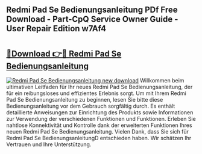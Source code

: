 ## Redmi Pad Se Bedienungsanleitung PDf Free Download - Part-CpQ Service Owner Guide - User Repair Edition w7Af4

# <h2><a href="http://df2pdy.blite.top/?on=Redmi+Pad+Se+Bedienungsanleitung">🔗Download 👉🔴 Redmi Pad Se Bedienungsanleitung</a></h2>

[![Redmi Pad Se Bedienungsanleitung new download](https://i.imgur.com/lujVjoI.png)](http://df2pdy.blite.top/?on=Redmi+Pad+Se+Bedienungsanleitung)
Willkommen beim ultimativen Leitfaden für Ihr neues Redmi Pad Se Bedienungsanleitung, der für ein reibungsloses und effizientes Erlebnis sorgt. Um mit Ihrem Redmi Pad Se Bedienungsanleitung zu beginnen, lesen Sie bitte diese Bedienungsanleitung vor dem Gebrauch sorgfältig durch. Es enthält detaillierte Anweisungen zur Einrichtung des Produkts sowie Informationen zur Verwendung der verschiedenen Funktionen und Funktionen. Erleben Sie nahtlose Konnektivität und Kontrolle dank der erweiterten Funktionen Ihres neuen Redmi Pad Se Bedienungsanleitung. Vielen Dank, dass Sie sich für Redmi Pad Se BedienungsanleitungD entschieden haben. Wir schätzen Ihr Vertrauen und Ihre Unterstützung.
